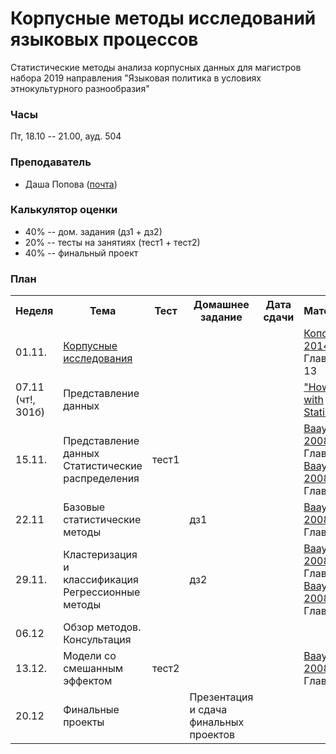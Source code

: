 # Корпусные методы исследований языковых процессов

Статистические методы анализа корпусных данных для магистров набора 2019 направления "Языковая политика в условиях этнокультурного разнообразия"

### Часы

Пт, 18.10 -- 21.00, ауд. 504

### Преподаватель
* Даша Попова ([почта](mailto:daschapopowa@gmail.com))

### Калькулятор оценки
* 40% -- дом. задания (дз1 + дз2)
* 20% -- тесты на занятиях (тест1 + тест2)
* 40% -- финальный проект

### План
<table>
  <tr>
    <th>Неделя</th>
    <th>Тема</th>
    <th>Тест</th>
    <th>Домашнее задание</th>
    <th>Дата сдачи</th>
    <th>Материалы</th>
  </tr>
  <tr>
    <td>01.11.</td>
    <td><a href="./W1_Corpus.pptx">Корпусные исследования</a></td>
    <td></td>
    <td></td>
    <td></td>
    <td><a href="http://iknigi.net/avtor-mihail-kopotev/105402-vvedenie-v-korpusnuyu-lingvistiku-mihail-kopotev/read/page-1.html">Копотев 2014</a> <br> Главы 1-13
      </td>
  </tr>
    <tr>
    <td>07.11 <br> (чт!, 301б)</td>
    <td>Представление данных</td>
    <td></td>
    <td></td>
    <td></td>
    <td><a href="http://faculty.neu.edu.cn/cc/zhangyf/papers/How-to-Lie-with-Statistics.pdf">"How to Lie with Statistics"</a> </td>
  </tr>
  <tr>
    <td>15.11.</td>
    <td>Представление данных<br>
      Статистические распределения</td>
    <td>тест1</td>
    <td></td>
    <td></td>
    <td><a href="http://www.sfs.uni-tuebingen.de/~hbaayen/publications/baayenCUPstats.pdf">Baayen 2008</a> <br>Главы 1-2<br>
      <a href="http://www.sfs.uni-tuebingen.de/~hbaayen/publications/baayenCUPstats.pdf">Baayen 2008</a> <br>Глава 3
    </td>
  </tr>
    <tr>
    <td>22.11</td>
    <td>Базовые статистические методы</td>
    <td></td>  
    <td>дз1</td>
    <td></td>
    <td><a href="http://www.sfs.uni-tuebingen.de/~hbaayen/publications/baayenCUPstats.pdf">Baayen 2008</a> <br>Глава 4 
      </td>
  </tr>
  <tr>
    <td>29.11.</td>
    <td>Кластеризация и классификация<br>
    Регрессионные методы</td>
    <td></td>
    <td>дз2</td>
    <td></td>
    <td><a href="http://www.sfs.uni-tuebingen.de/~hbaayen/publications/baayenCUPstats.pdf">Baayen 2008</a> <br>Глава 5<br>
      <a href="http://www.sfs.uni-tuebingen.de/~hbaayen/publications/baayenCUPstats.pdf">Baayen 2008</a> <br>Глава 6
    </td>
  </tr>
    <tr>
    <td>06.12</td>
    <td>Обзор методов. Консультация</td>
    <td></td>  
    <td></td>
    <td></td>
    <td>
      </td>
  </tr>
  <tr>
    <td>13.12.</td>
    <td>Модели со смешанным эффектом</td>
    <td>тест2</td>
    <td></td>
    <td></td>
    <td><a href="http://www.sfs.uni-tuebingen.de/~hbaayen/publications/baayenCUPstats.pdf">Baayen 2008</a> <br>Глава 7
    </td>
  </tr>
    <tr>
    <td>20.12</td>
    <td>Финальные проекты</td>
    <td></td>
    <td>Презентация и сдача финальных проектов</td>  
    <td></td>
    <td></td>
  </tr> 
</table>
